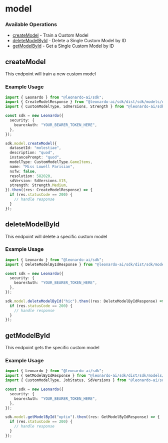 # model

### Available Operations

* [createModel](#createmodel) - Train a Custom Model
* [deleteModelById](#deletemodelbyid) - Delete a Single Custom Model by ID
* [getModelById](#getmodelbyid) - Get a Single Custom Model by ID

## createModel

This endpoint will train a new custom model

### Example Usage

```typescript
import { Leonardo } from "@leonardo-ai/sdk";
import { CreateModelResponse } from "@leonardo-ai/sdk/dist/sdk/models/operations";
import { CustomModelType, SdVersions, Strength } from "@leonardo-ai/sdk/dist/sdk/models/shared";

const sdk = new Leonardo({
  security: {
    bearerAuth: "YOUR_BEARER_TOKEN_HERE",
  },
});

sdk.model.createModel({
  datasetId: "molestiae",
  description: "quod",
  instancePrompt: "quod",
  modelType: CustomModelType.GameItems,
  name: "Miss Lowell Parisian",
  nsfw: false,
  resolution: 582020,
  sdVersion: SdVersions.V15,
  strength: Strength.Medium,
}).then((res: CreateModelResponse) => {
  if (res.statusCode == 200) {
    // handle response
  }
});
```

## deleteModelById

This endpoint will delete a specific custom model

### Example Usage

```typescript
import { Leonardo } from "@leonardo-ai/sdk";
import { DeleteModelByIdResponse } from "@leonardo-ai/sdk/dist/sdk/models/operations";

const sdk = new Leonardo({
  security: {
    bearerAuth: "YOUR_BEARER_TOKEN_HERE",
  },
});

sdk.model.deleteModelById("hic").then((res: DeleteModelByIdResponse) => {
  if (res.statusCode == 200) {
    // handle response
  }
});
```

## getModelById

This endpoint gets the specific custom model

### Example Usage

```typescript
import { Leonardo } from "@leonardo-ai/sdk";
import { GetModelByIdResponse } from "@leonardo-ai/sdk/dist/sdk/models/operations";
import { CustomModelType, JobStatus, SdVersions } from "@leonardo-ai/sdk/dist/sdk/models/shared";

const sdk = new Leonardo({
  security: {
    bearerAuth: "YOUR_BEARER_TOKEN_HERE",
  },
});

sdk.model.getModelById("optio").then((res: GetModelByIdResponse) => {
  if (res.statusCode == 200) {
    // handle response
  }
});
```
